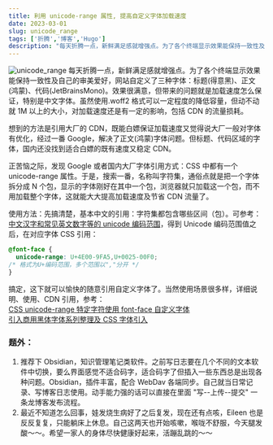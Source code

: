 ```yaml
---
title: 利用 unicode-range 属性, 提高自定义字体加载速度
date: 2023-03-01
slug: unicode_range
tags: ['折腾','博客','Hugo']
description: "每天折腾一点，新鲜满足感就增强点。为了各个终端显示效果能保持一致性及自己的审美爱好，网站自定义了三种字体：标题(得意黑)、正文(鸿蒙)、代码(JetBrainsMono)。效果很满意，但带来的问题就是加载速度怎么保证，特别是中文字体。虽然使用.woff2 格式可以一定程度的降低容量，但动不动就 1M 以上的大小，对加载速度还是有一定的影响，包括 CDN 的流量损耗。 "
---
```

![unicode_range](https://img.koobai.com/article/unicode_range.webp)
每天折腾一点，新鲜满足感就增强点。为了各个终端显示效果能保持一致性及自己的审美爱好，网站自定义了三种字体：标题(得意黑)、正文(鸿蒙)、代码(JetBrainsMono)。效果很满意，但带来的问题就是加载速度怎么保证，特别是中文字体。虽然使用.woff2 格式可以一定程度的降低容量，但动不动就 1M 以上的大小，对加载速度还是有一定的影响，包括 CDN 的流量损耗。

想到的方法是引用大厂的 CDN，既能白嫖保证加载速度又觉得说大厂一般对字体有优化，经过一番 Google，解决了正文(鸿蒙)字体问题。但标题、代码区域的字体，国内还没找到适合白嫖的既有速度又稳定 CDN。

正苦恼之际，发现 Google 或者国内大厂字体引用方式：CSS 中都有一个 unicode-range 属性。于是，搜索一番，名称叫字符集，通俗点就是把一个字体拆分成 N 个包，显示的字体刚好在其中一个包，浏览器就只加载这一个包，而不用加载整个字体，这就能大大提高加载速度及节省 CDN 流量了。

使用方法：先搞清楚，基本中文的引用：字符集都包含哪些区间（包）。可参考：<a href="https://www.zhangxinxu.com/study/201611/chinese-language-unicode-range.html" target="_blank">中文汉字和常见英文数字等的 unicode 编码范围</a>，得到 Unicode 编码范围值之后，在对应字体 CSS 引用：

```css
@font-face {
  unicode-range: U+4E00-9FA5,U+0025-00F0;
/* 格式为U+编码范围，多个范围以","分开 */
}
```

搞定，这下就可以愉快的随意引用自定义字体了。当然使用场景很多样，详细说明、使用、CDN 引用，参考：  
<a href="https://www.zhangxinxu.com/wordpress/2016/11/css-unicode-range-character-font-face" target="_blank">CSS unicode-range 特定字符使用 font-face 自定义字体</a>  
<a href="https://www.thyuu.com/word/tips/62610" target="_blank">引入商用黑体字体系列整理及 CSS 字体引入</a>

### 题外：
1. 推荐下 Obsidian，知识管理笔记类软件。之前写日志要在几个不同的文本软件中切换，要么界面感觉不适合码字，适合码字了但插入一些东西总是出现各种问题。Obsidian，插件丰富，配合 WebDav 各端同步。自己就当日常记录、写博客日志使用。动手能力强的话可以直接在里面 "写--上传--提交" 一条龙博客发布流程。
2. 最近不知道怎么回事，娃发烧生病好了之后复发，现在还有点咳，Eileen 也是反反复复，只能躺床上休息。自己这两天也开始咳嗽，喉咙不舒服，今天腿发酸～～。希望一家人的身体尽快健康好起来，活蹦乱跳的～～